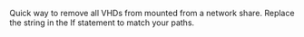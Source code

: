 Quick way to remove all VHDs from mounted from a network share.
Replace the string in the If statement to match your paths.